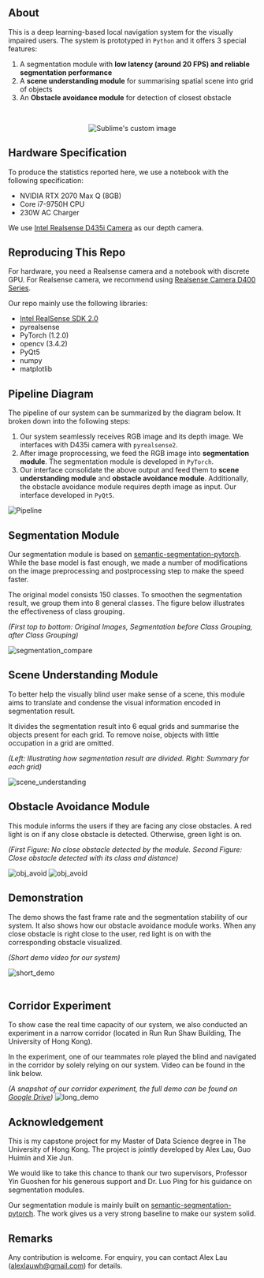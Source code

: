 ## About
This is a deep learning-based local navigation system for the visually impaired users. The system is prototyped in ```Python``` and it offers 3 special features:  

1. A segmentation module with **low latency (around 20 FPS) and reliable segmentation performance**  
2. A **scene understanding module** for summarising spatial scene into grid of objects  
3. An **Obstacle avoidance module** for detection of closest obstacle  
<br>

<p align="center">
  <img src="results/cover.jpg" alt="Sublime's custom image"/>
</p>

## Hardware Specification  
To produce the statistics reported here, we use a notebook with the following specification:  
- NVIDIA RTX 2070 Max Q (8GB)
- Core i7-9750H CPU
- 230W AC Charger

We use [Intel Realsense D435i Camera](https://www.intelrealsense.com/depth-camera-d435i/) as our depth camera.

## Reproducing This Repo
For hardware, you need a Realsense camera and a notebook with discrete GPU. For Realsense camera, we recommend using [Realsense Camera D400 Series](https://www.mouser.com/new/intel/intel-realsense-camera-400/).  

Our repo mainly use the following libraries:  
- [Intel RealSense SDK 2.0](https://github.com/IntelRealSense/librealsense)
- pyrealsense 
- PyTorch (1.2.0)
- opencv (3.4.2)
- PyQt5
- numpy
- matplotlib

## Pipeline Diagram
The pipeline of our system can be summarized by the diagram below. It broken down into the following steps: 
1. Our system seamlessly receives RGB image and its depth image. We interfaces with D435i camera with ```pyrealsense2```. 
2. After image proprocessing, we feed the RGB image into **segmentation module**. The segmentation module is developed in ```PyTorch```.
3. Our interface consolidate the above output and feed them to **scene understanding module** and **obstacle avoidance module**. Additionally, the obstacle avoidance module requires depth image as input. Our interface  developed in ```PyQt5```. 

![Pipeline](results/pipeline.JPG)

## Segmentation Module  
Our segmentation module is based on [semantic-segmentation-pytorch](https://github.com/CSAILVision/semantic-segmentation-pytorch). While the base model is fast enough, we made a number of modifications on the image preprocessing and postprocessing step to make the speed faster.  

The original model consists 150 classes. To smoothen the segmentation result, we group them into 8 general classes. The figure below illustrates the effectiveness of class grouping.  

*(First top to bottom: Original Images, Segmentation before Class Grouping, after Class Grouping)*

![segmentation_compare](results/segment_compare.jpg)


## Scene Understanding Module
To better help the visually blind user make sense of a scene, this module aims to translate and condense the visual information encoded in segmentation result. 

It divides the segmentation result into 6 equal grids and summarise the objects present for each grid. To remove noise, objects with little occupation in a grid are omitted.  

*(Left: Illustrating how segmentation result are divided. Right: Summary for each grid)*

![scene_understanding](results/scene_summary.jpg)

## Obstacle Avoidance Module
This module informs the users if they are facing any close obstacles. A red light is on if any close obstacle is detected. Otherwise, green light is on. 

*(First Figure: No close obstacle detected by the module. Second Figure: Close obstacle detected with its class and distance)*

![obj_avoid](results/wo_obj.jpg)
![obj_avoid](results/w_obj.jpg)

## Demonstration  
The demo shows the fast frame rate and the segmentation stability of our system. It also shows how our obstacle avoidance module works. When any close obstacle is right close to the user, red light is on with the corresponding obstacle visualized. 

*(Short demo video for our system)*

![short_demo](results/demo.gif)
<br><br>

## Corridor Experiment
To show case the real time capacity of our system, we also conducted an experiment in a narrow corridor (located in Run Run Shaw Building, The University of Hong Kong). 

In the experiment, one of our teammates role played the blind and navigated in the corridor by solely relying on our system. Video can be found in the link below.

*(A snapshot of our corridor experiment, the full demo can be found on [Google Drive](https://drive.google.com/file/d/1XXBcXv-kllpN9k63bk1p5M5xWrsTEt2k/view?usp=sharing))*
![long_demo](results/full_demo_snapshot.JPG)

## Acknowledgement  
This is my capstone project for my Master of Data Science degree in The University of Hong Kong. The project is jointly developed by Alex Lau, Guo Huimin and Xie Jun.  

We would like to take this chance to thank our two supervisors, Professor Yin Guoshen for his generous support and Dr. Luo Ping for his guidance on segmentation modules.

Our segmentation module is mainly built on [semantic-segmentation-pytorch](https://github.com/CSAILVision/semantic-segmentation-pytorch).
The work gives us a very strong baseline to make our system solid.

## Remarks
Any contribution is welcome. For enquiry, you can contact Alex Lau ([alexlauwh@gmail.com](alexlauwh@gmail.com)) for details.